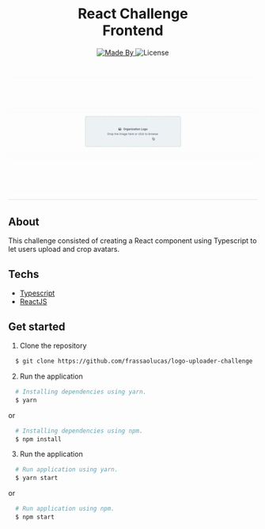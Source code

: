 <h1 align="center">
  React Challenge </br>
  Frontend
</h1>

<p align="center">
  <a href="https://github.com/frassaolucas">
    <img alt="Made By" src="https://img.shields.io/badge/made%20by-frassaolucas-%2304D361">
  </a>
  <img alt="License" src="https://img.shields.io/badge/license-MIT-%2304D361">
</p>

<p align="center">
  <img alt="GitHub" src=".github/frontend-challenge.gif">
</p>

## About
This challenge consisted of creating a React component using Typescript to let users upload and crop avatars.

## Techs

-  [Typescript](https://www.typescriptlang.org/)
-  [ReactJS](https://reactjs.org/)

## Get started

1. Clone the repository

```sh
  $ git clone https://github.com/frassaolucas/logo-uploader-challenge
```

2. Run the application

```sh
  # Installing dependencies using yarn.
  $ yarn
```
or

```sh
  # Installing dependencies using npm.
  $ npm install
```

3. Run the application

```sh
  # Run application using yarn.
  $ yarn start
```
or

```sh
  # Run application using npm.
  $ npm start
```